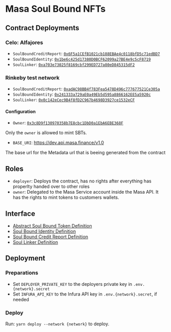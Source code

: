 # Masa Soul Bound NFTs

## Contract Deployments

### Celo: Alfajores

- `SoulBoundCreditReport`: [`0x6F5a1CEfB1021cb188EBAe4c0118bfD5c71edBD7`](https://alfajores-blockscout.celo-testnet.org/address/0x6F5a1CEfB1021cb188EBAe4c0118bfD5c71edBD7/transactions)
- `SoulBoundIdentity`: [`0x1be6c425d17380D0BCF62099a27BE4e9c5cF8719`](https://alfajores-blockscout.celo-testnet.org/address/0x1be6c425d17380D0BCF62099a27BE4e9c5cF8719/transactions)
- `SoulLinker`: [`0xa703e73025f8169cbf299ED727a80eD845315dF2`](https://alfajores-blockscout.celo-testnet.org/address/0xa703e73025f8169cbf299ED727a80eD845315dF2/transactions)

### Rinkeby test network

- `SoulBoundCreditReport`: [`0xadAC98BB4f783Fea5478D496c777677521Ce305a`](https://rinkeby.etherscan.io/address/0xadAC98BB4f783Fea5478D496c777677521Ce305a)
- `SoulBoundIdentity`: [`0x241333a729aE0a49Eb5d595a8866162EE5a5920c`](https://rinkeby.etherscan.io/address/0x241333a729aE0a49Eb5d595a8866162EE5a5920c)
- `SoulLinker`: [`0x0c142eCec9B4f8fD2C967b4698D3927ce1532eCF`](https://rinkeby.etherscan.io/address/0x0c142eCec9B4f8fD2C967b4698D3927ce1532eCF)

#### Configuration

- `Owner`: [`0x3c8D9f130970358b7E8cbc1DbD0a1EbA6EBE368F`](https://alfajores-blockscout.celo-testnet.org/address/0x3c8D9f130970358b7E8cbc1DbD0a1EbA6EBE368F/transactions)

Only the `owner` is allowed to mint SBTs.

- `BASE_URI`: https://dev.api.masa.finance/v1.0

The base url for the Metadata url that is beeing generated from the contract

## Roles

- `deployer`: Deploys the contract, has no rights after everything has properlty handed over to other roles
- `owner`: Delegated to the Masa Service account inside the Masa API. It has the rights to mint tokens to customers
  wallets.

## Interface

- [Abstract Soul Bound Token Definition](docs/SoulBoundToken.md)
- [Soul Bound Identity Definition](docs/SoulBoundIdentity.md)
- [Soul Bound Credit Report Definition](docs/SoulBoundCreditReport.md)
- [Soul Linker Definition](docs/SoulLinker.md)

## Deployment

### Preparations

* Set `DEPLOYER_PRIVATE_KEY` to the deployers private key in `.env.{network}.secret`
* Set `INFURA_API_KEY` to the Infura API key in `.env.{network}.secret`, if needed

### Deploy

Run: `yarn deploy --network {network}` to deploy.
